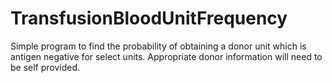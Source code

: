 # TransfusionBloodUnitFrequency
Simple program to find the probability of obtaining a donor unit which is antigen negative for select units. Appropriate donor information will need to be self provided. 
